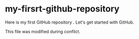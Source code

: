 # my-firsrt-github-repository
Here is my first GitHub repository . Let's get started with GitHub.

This file was modified during confilct.
